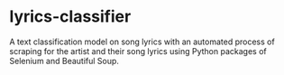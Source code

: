 # lyrics-classifier
A text classification model on song lyrics with an automated process of scraping for the artist and their song lyrics using Python packages of Selenium and Beautiful Soup.
